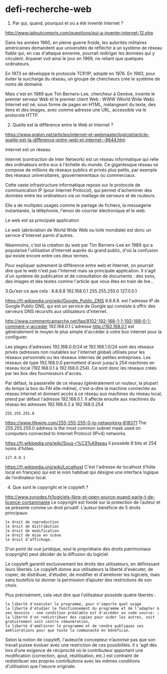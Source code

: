 # defi-recherche-web

1. Par qui, quand, pourquoi et où a été inventé Internet ?

http://www.jaitoutcompris.com/questions/qui-a-invente-internet-12.php

Dans les années 1960, en pleine guerre froide, les autorités militaires américaines demandent aux universités de réfléchir à un système de réseau fiable qui, en cas d'attaque ennemie, pourrait rediriger les données qui y circulent. Arpanet voit ainsi le jour en 1969, ne reliant que quelques ordinateurs.

En 1973 se développe le protocole TCP/IP, adopté en 1976. En 1983, pour éviter la surcharge du réseau, un groupe de chercheurs crée le système de noms de domaine.

Mais c'est en 1989 que Tim Berners-Lee, chercheur à Genève, invente le premier serveur Web et le premier client Web : WWW (World Wide Web). Internet est né, sous forme de pages en HTML, mélangeant du texte, des liens et des images, avec comme adresse une URL, accessible via le protocole HTTP.



2. Quelle est la différence entre le Web et Internet ?

https://www.gralon.net/articles/internet-et-webmaster/logiciel/article-quelle-est-la-difference-entre-web-et-internet--8644.htm

Internet est un réseau

Internet (contraction de Inter Network) est un réseau informatique qui relie des ordinateurs entre eux à l'échelle du monde. Ce gigantesque réseau se compose de millions de réseaux publics et privés plus petits, par exemple des réseaux universitaires, gouvernementaux ou commerciaux.

Cette vaste infrastructure informatique repose sur le protocole de communication IP (pour Internet Protocol), qui permet d'acheminer des données entre les ordinateurs via un maillage de serveurs et de routeurs.

Elle a de multiples usages comme le partage de fichiers, la messagerie instantanée, la téléphonie, l'envoi de courrier électronique et le web. 

Le web est sa principale application

Le web (abréviation de World Wide Web ou toile mondiale) est donc un service d'Internet parmi d'autres.

Néanmoins, c'est la création du web par Tim Berners-Lee en 1989 qui a popularisé l'utilisation d'Internet auprès du grand public, d'où la confusion qui existe encore entre ces deux termes.

Pour expliquer autrement la différence entre web et Internet, on pourrait dire que le web n'est pas l'Internet mais sa principale application. Il s'agit d'un système de publication et de consultation de documents : des sons, des images et des textes comme l'article que vous êtes en train de lire...



3.Qu’est-ce que cela :
    8.8.8.8
    192.168.0.1
    255.255.255.0
    127.0.0.1

 	
https://fr.wikipedia.org/wiki/Google_Public_DNS
 	8.8.8.8. est l'adresse IP de Google Public DNS, qui est un service de Google qui consiste à offrir des serveurs DNS récursifs aux utilisateurs d'Internet. 

 
http://www.commentcamarche.net/faq/8102-192-168-1-1-192-168-0-1-comment-y-acceder
 	192.168.0.1 
L'adresse http://192.168.0.1  est généralement le moyen le plus simple d'accéder à votre box internet pour la configurer. 

Les plages d'adresses 192.168.0.0/24 et 192.168.1.0/24 sont des réseaux privés (adresses non routables sur l'internet global) utilisés pour les réseaux personnels ou les réseaux internes de petites entreprises. Les réseaux de type 192.168.0.0 permettent d'avoir jusqu'à 254 machines en réseau local (192.168.0.1 à 192.168.0.254). Ce sont donc les réseaux créés par les box des fournisseurs d'accès.

Par défaut, la passerelle de ce réseau (généralement un routeur, la plupart du temps la box du FAI elle-même), c'est-à-dire la machine connectée au réseau Internet et donnant accès à ce réseau aux machines du réseau local, prend par défaut l'adresse 192.168.0.1. Il affecte ensuite aux machines du réseau les adresses 192.168.0.2 à 192.168.0.254

	255.255.255.0
https://www.lifewire.com/255-255-255-0-ip-networking-818371
The 255.255.255.0 address is the most common subnet mask used on computers connected to Internet Protocol (IPv4) networks.

https://fr.wikipedia.org/wiki/Sous-r%C3%A9seau
Il possède 8 bits et 254 noms d'hôtes.

	127.0.0.1
https://fr.wikipedia.org/wiki/Localhost	
 C'est l'adresse de localhost (l’hôte local en français) qui est le nom habituel qui désigne une interface logique de l’ordinateur local.



4. Que sont le copyright et le copyleft ?

http://www.synodes.fr/logiciels-libre-et-open-source-quand-parle-t-de-licence-contaminante
Le copyright est fondé sur la protection de l’auteur et se présente comme un droit privatif.
L’auteur bénéficie de 5 droits principaux:

    le droit de reproduction
    le droit de distribution
    le droit de modification
    le droit de mise en scène
    le droit d’affichage.

D’un point de vue juridique, seul le propriétaire des droits patrimoniaux (copyright) peut décider de la diffusion du logiciel.

Le copyleft garantit exclusivement les droits des utilisateurs, en définissant leurs libertés.
Le copyleft donne aux utilisateurs la liberté d'exécuter, de copier, de distribuer, d'étudier, de modifier et d'améliorer les logiciels, mais sans toutefois lui donner la permission d’ajouter des restrictions de son choix.

Plus précisément, cela veut dire que l’utilisateur possède quatre libertés :

    la liberté d'exécuter le programme, pour n'importe quel usage
    la liberté d'étudier le fonctionnement du programme et de l'adapter à ses besoins - une condition préalable est d'accéder au code source- ;
    la liberté d'en redistribuer des copies pour aider les autres, soit gratuitement soit contre rémunération,
    la liberté d'améliorer le programme et de rendre publiques ses améliorations pour que toute la communauté en bénéficie.

Selon la notion de copyleft, l'auteur/le concepteur n’autorise pas que son travail puisse évoluer avec une restriction de ces possibilités.
Il s ‘agit dès lors d’une exigence de réciprocité où le contributeur apportant une modification (correction, ajout, réutilisation, etc.) est contraint de redistribuer ses propres contributions avec les mêmes conditions d'utilisation que l'oeuvre originale.

